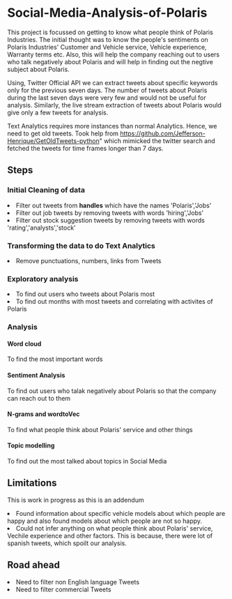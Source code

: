 # Social-Media-Analysis-of-Polaris

This project is focussed on getting to know what people think of Polaris Industries. The initial thought was to know the people's sentiments on Polaris Industries' Customer and Vehicle service, Vehicle experience, Warranty terms etc. Also, this will help the company reaching out to users who talk negatively about Polaris and will help in finding out the negtive subject about Polaris.

Using, Twitter Official API we can extract tweets about specific keywords only for the previous seven days. The number of tweets about Polaris during the last seven days were very few and would not be useful for analysis. Similarly, the live stream extraction of tweets about Polaris would give only a few tweets for analysis.<br>

Text Analytics requires more instances than normal Analytics. Hence, we need to get old tweets. Took help from https://github.com/Jefferson-Henrique/GetOldTweets-python" which mimicked the twitter search and fetched the tweets for time frames longer than 7 days.

## Steps
### Initial Cleaning of data
<li> Filter out tweets from <strong>handles</strong> which have the names 'Polaris','Jobs'</li>
<li> Filter out job tweets by removing tweets with words 'hiring','Jobs'</li>
<li> Filter out stock suggestion tweets by removing tweets with words 'rating','analysts','stock'</li>

### Transforming the data to do Text Analytics
<li> Remove punctuations, numbers, links from Tweets</li>

### Exploratory analysis
<li> To find out users who tweets about Polaris most</li>
<li> To find out months with most tweets and correlating with activites of Polaris</li>

### Analysis
#### Word cloud
To find the most important words
#### Sentiment Analysis
To find out users who talak negatively about Polaris so that the company can reach out to them
#### N-grams and wordtoVec
To find what people think about Polaris' service and other things
#### Topic modelling
To find out the most talked about topics in Social Media

## Limitations
This is work in progress as this is an addendum
<li>Found information about specific vehicle models about which people are happy and also found models about which people are not so happy.</li> 
<li>Could not infer anything on what people think about Polaris' service, Vechile experience and other factors. This is because, there were lot of spanish tweets, which spoilt our analysis.</li>

## Road ahead
<li>Need to filter non English language Tweets</li>
<li>Need to filter commercial Tweets</li>

